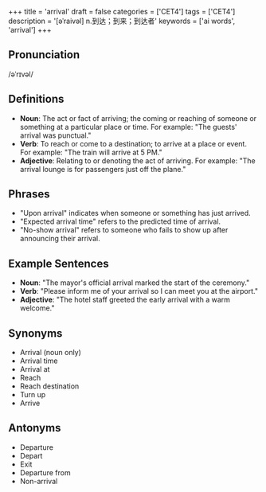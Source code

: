 +++
title = 'arrival'
draft = false
categories = ['CET4']
tags = ['CET4']
description = '[əˈraivəl] n.到达；到来；到达者'
keywords = ['ai words', 'arrival']
+++

## Pronunciation
/əˈrɪvəl/

## Definitions
- **Noun**: The act or fact of arriving; the coming or reaching of someone or something at a particular place or time. For example: "The guests' arrival was punctual."
- **Verb**: To reach or come to a destination; to arrive at a place or event. For example: "The train will arrive at 5 PM."
- **Adjective**: Relating to or denoting the act of arriving. For example: "The arrival lounge is for passengers just off the plane."

## Phrases
- "Upon arrival" indicates when someone or something has just arrived.
- "Expected arrival time" refers to the predicted time of arrival.
- "No-show arrival" refers to someone who fails to show up after announcing their arrival.

## Example Sentences
- **Noun**: "The mayor's official arrival marked the start of the ceremony."
- **Verb**: "Please inform me of your arrival so I can meet you at the airport."
- **Adjective**: "The hotel staff greeted the early arrival with a warm welcome."

## Synonyms
- Arrival (noun only)
- Arrival time
- Arrival at
- Reach
- Reach destination
- Turn up
- Arrive

## Antonyms
- Departure
- Depart
- Exit
- Departure from
- Non-arrival

